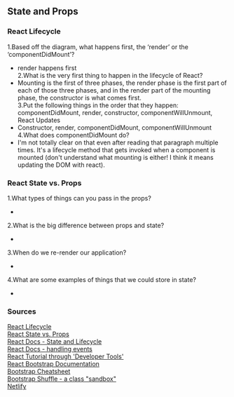 ## State and Props

### React Lifecycle

1.Based off the diagram, what happens first, the ‘render’ or the ‘componentDidMount’?  
- render happens first<br>
2.What is the very first thing to happen in the lifecycle of React?  
- Mounting is the first of three phases, the render phase is the first part of each of those three phases, and in the render part of the mounting phase, the constructor is what comes first.<br>
3.Put the following things in the order that they happen: componentDidMount, render, constructor, componentWillUnmount, React Updates  
- Constructor, render, componentDidMount, componentWillUnmount<br>
4.What does componentDidMount do?  
- I'm not totally clear on that even after reading that paragraph multiple times. It's a lifecycle method that gets invoked when a component is mounted (don't understand what mounting is either! I think it means updating the DOM with react).<br>

### React State vs. Props

1.What types of things can you pass in the props?  
- <br>
2.What is the big difference between props and state?  
- <br>
3.When do we re-render our application?  
- <br>
4.What are some examples of things that we could store in state?  
- <br>

### Sources
[React Lifecycle](https://medium.com/@joshuablankenshipnola/react-component-lifecycle-events-cb77e670a093)<br>
[React State vs. Props](https://www.youtube.com/watch?v=IYvD9oBCuJI)<br>
[React Docs - State and Lifecycle](https://reactjs.org/docs/state-and-lifecycle.html)<br>
[React Docs - handling events](https://reactjs.org/docs/handling-events.html)<br>
[React Tutorial through 'Developer Tools'](https://reactjs.org/tutorial/tutorial.html)<br>
[React Bootstrap Documentation](https://react-bootstrap.github.io/)<br>
[Bootstrap Cheatsheet](https://getbootstrap.com/docs/5.0/examples/cheatsheet/)<br>
[Bootstrap Shuffle - a class "sandbox"](https://bootstrapshuffle.com/classes)<br>
[Netlify](https://www.netlify.com/)<br>